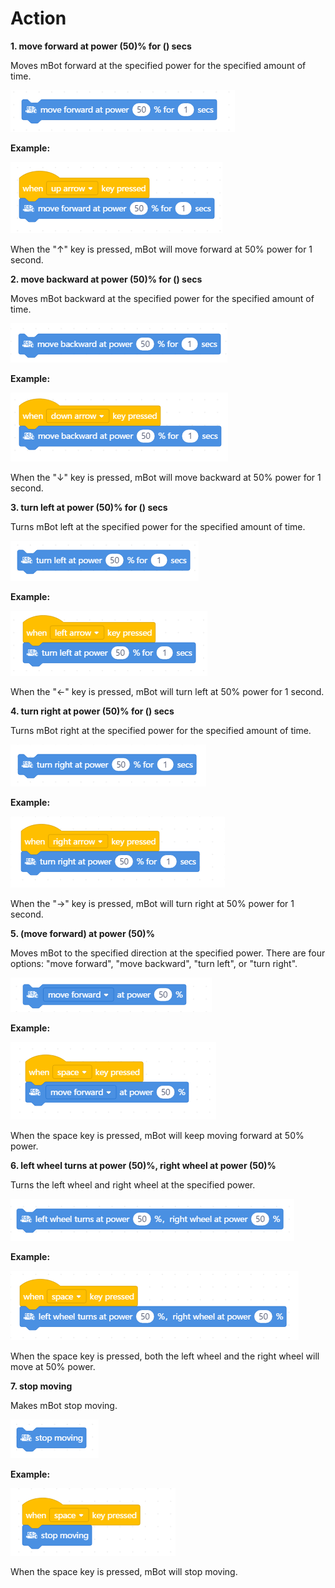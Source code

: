# Action

**1. move forward at power \(50\)% for \(\) secs**

Moves mBot forward at the specified power for the specified amount of time.

![](../../../../.gitbook/assets/0%20%281%29.png)

**Example:**

![](../../../../.gitbook/assets/1%20%2816%29.png)

When the "↑" key is pressed, mBot will move forward at 50% power for 1 second.

**2. move backward at power \(50\)% for \(\) secs**

Moves mBot backward at the specified power for the specified amount of time.

![](../../../../.gitbook/assets/2%20%283%29.png)

**Example:**

![](../../../../.gitbook/assets/3%20%2812%29.png)

When the "↓" key is pressed, mBot will move backward at 50% power for 1 second.

**3. turn left at power \(50\)% for \(\) secs**

Turns mBot left at the specified power for the specified amount of time.

![](../../../../.gitbook/assets/4%20%281%29.png)

**Example:**

![](../../../../.gitbook/assets/5%20%283%29.png)

When the "←" key is pressed, mBot will turn left at 50% power for 1 second.

**4. turn right at power \(50\)% for \(\) secs**

Turns mBot right at the specified power for the specified amount of time.

![](../../../../.gitbook/assets/6%20%281%29.png)

**Example:**

![](../../../../.gitbook/assets/7%20%286%29.png)

When the "→" key is pressed, mBot will turn right at 50% power for 1 second.

**5. \(move forward\) at power \(50\)%**

Moves mBot to the specified direction at the specified power. There are four options: "move forward", "move backward", "turn left", or "turn right".

![](../../../../.gitbook/assets/8%20%2810%29.png)

**Example:**

![](../../../../.gitbook/assets/9%20%2811%29.png)

When the space key is pressed, mBot will keep moving forward at 50% power.

**6. left wheel turns at power \(50\)%, right wheel at power \(50\)%**

Turns the left wheel and right wheel at the specified power.

![](../../../../.gitbook/assets/10%20%286%29.png)

**Example:**

![](../../../../.gitbook/assets/11%20%285%29.png)

When the space key is pressed, both the left wheel and the right wheel will move at 50% power.

**7. stop moving**

Makes mBot stop moving.

![](../../../../.gitbook/assets/12%20%285%29.png)

**Example:**

![](../../../../.gitbook/assets/13%20%287%29.png)

When the space key is pressed, mBot will stop moving.

